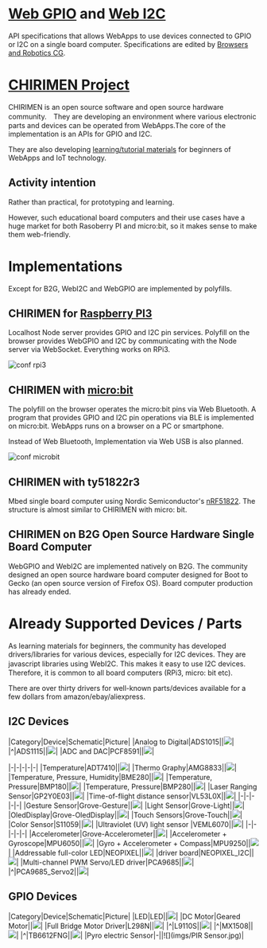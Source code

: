 # [Web GPIO](https://github.com/browserobo/WebGPIO) and [Web I2C](https://github.com/browserobo/WebI2C)
API specifications that allows WebApps to use devices connected to GPIO or I2C on a single board computer.
Specifications are edited by [Browsers and Robotics CG](https://www.w3.org/community/browserobo/).

# [CHIRIMEN Project](https://chirimen.org)
CHIRIMEN is an open source software and open source hardware community.　They are developing an environment where various electronic parts and devices can be operated from WebApps.The core of the implementation is an APIs for GPIO and I2C.

They are also developing [learning/tutorial materials](https://tutorial.chirimen.org) for beginners of WebApps and IoT technology.

## Activity intention
Rather than practical, for prototyping and learning.

However, such educational board computers and their use cases have a huge market for both Rasoberry PI and micro:bit, so it makes sense to make them web-friendly.

# Implementations
Except for B2G, WebI2C and WebGPIO are implemented by polyfills.

## CHIRIMEN for [Raspberry PI3](https://www.raspberrypi.org/)
Localhost Node server provides GPIO and I2C pin services. Polyfill on the browser provides WebGPIO and I2C by communicating with the Node server via WebSocket. Everything works on RPi3.

![conf rpi3](https://qiita-user-contents.imgix.net/http%3A%2F%2Fgc.dfm.lrv.jp%2F0.secerror%2Farchitecture.png?ixlib=rb-1.2.2&auto=compress%2Cformat&fit=max&s=2982bb219c6a4eed787da4d5b81e12a4)

## CHIRIMEN with [micro:bit](https://microbit.org/)
The polyfill on the browser operates the micro:bit pins via Web Bluetooth. A program that provides GPIO and I2C pin operations via BLE is implemented on micro:bit. WebApps runs on a browser on a PC or smartphone.

Instead of Web Bluetooth, Implementation via Web USB is also planned.

![conf microbit](https://github.com/chirimen-oh/chirimen-micro-bit/blob/master/imgs/chirimenMicrobitDiagram.png)

## CHIRIMEN with ty51822r3
Mbed single board computer using Nordic Semiconductor's [nRF51822](https://www.nordicsemi.com/Products/Low-power-short-range-wireless/nRF51822). The structure is almost similar to CHIRIMEN with micro: bit.

## CHIRIMEN on B2G Open Source Hardware Single Board Computer
WebGPIO and WebI2C are implemented natively on B2G.
The community designed an open source hardware board computer designed for Boot to Gecko (an open source version of Firefox OS). Board computer production has already ended.

# Already Supported Devices / Parts

As learning materials for beginners, the community has developed drivers/libraries for various devices, especially for I2C devices. They are javascript libraries using WebI2C. This makes it easy to use I2C devices.　Therefore, it is common to all board computers (RPi3, micro: bit etc).

There are over thirty drivers for well-known parts/devices available for a few dollars from amazon/ebay/aliexpress.

## I2C Devices

|Category|Device|Schematic|Picture|
|Analog to Digital|ADS1015||![](imgs/ADS1015.jpg)|
|^|ADS1115||![](imgs/ADS1115.jpg)|
|ADC and DAC|PCF8591||![](imgs/PCF8591.jpg)|




|-|-|-|-|-|
|Temperature|ADT7410||![](imgs/ADT7410.jpg)|
|Thermo Graphy|AMG8833||![](imgs/AMG8833.jpg)|
|Temperature, Pressure, Humidity|BME280||![](imgs/BME280.jpg)|
|Temperature, Pressure|BMP180||![](imgs/BMP180.jpg)|
|Temperature, Pressure|BMP280||![](imgs/BMP280.jpg)|
|Laser Ranging Sensor|GP2Y0E03||![](imgs/GP2Y0E03.jpg)|
|Time-of-flight distance sensor|VL53L0X||![](imgs/VL53L0X.jpg)|
|-|-|-|-|-|
|Gesture Sensor|Grove-Gesture||![](imgs/Grove-Gesture.jpg)|
|Light Sensor|Grove-Light||![](imgs/Grove-Light.jpg)|
|OledDisplay|Grove-OledDisplay||![](imgs/Grove-OledDisplay.jpg)|
|Touch Sensors|Grove-Touch||![](imgs/Grove-Touch.jpg)|
|Color Sensor|S11059||![](imgs/S11059.jpg)|
|Ultraviolet (UV) light sensor |VEML6070||![](imgs/VEML6070.jpg)|
|-|-|-|-|-|
|Accelerometer|Grove-Accelerometer||![](imgs/Grove-Accelerometer.jpg)|
|Accelerometer + Gyroscope|MPU6050||![](imgs/MPU6050.jpg)|
|Gyro + Accelerometer + Compass|MPU9250||![](imgs/MPU9250.jpg)|
|Addressable full-color LED|NEOPIXEL||![](imgs/NEOPIXEL.jpg)|
|driver board|NEOPIXEL_I2C||![](imgs/NEOPIXEL_I2C.jpg)|
|Multi-channel PWM Servo/LED driver|PCA9685||![](imgs/PCA9685.jpg)|
|^|PCA9685_Servo2||![](imgs/PCA9685_Servo2.jpg)|

## GPIO Devices
|Category|Device|Schematic|Picture|
|LED|LED||![](imgs/LED.jpg)|
|DC Motor|Geared Motor||![](imgs/gearedMotor.jpg)|
|Full Bridge Motor Driver|L298N||![](imgs/L298N.jpg)|
|^|L9110S||![](imgs/L9110S.jpg)|
|^|MX1508||![](imgs/MX1508.jpg)|
|^|TB6612FNG||![](imgs/TB6612FNG.jpg)|
|Pyro electric Sensor|-||![](imgs/PIR Sensor.jpg)|

